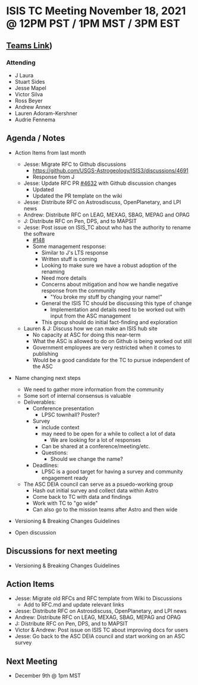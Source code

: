 # ISIS TC Meeting November 18, 2021 @ 12PM PST / 1PM MST / 3PM EST

## [Teams Link](https://teams.microsoft.com/dl/launcher/launcher.html?url=%2f_%23%2fl%2fmeetup-join%2f19%3ameeting_YWRkZjdiMGUtZWJlOC00OWMzLThlMTItZTk0Y2MyM2E1MWE0%40thread.v2%2f0%3fcontext%3d%257b%2522Tid%2522%253a%25220693b5ba-4b18-4d7b-9341-f32f400a5494%2522%252c%2522Oid%2522%253a%2522c27c6e98-e45a-45ff-aea5-7f10d6fe67c1%2522%257d%26anon%3dtrue&type=meetup-join&deeplinkId=e54b3969-3c7f-4efb-9cad-ee99cf639f86&directDl=true&msLaunch=true&enableMobilePage=true&suppressPrompt=true))

### Attending

- J Laura
- Stuart Sides
- Jesse Mapel
- Victor Silva
- Ross Beyer
- Andrew Annex
- Lauren Adoram-Kershner
- Audrie Fennema

## Agenda / Notes

- Action Items from last month
  - Jesse: Migrate RFC to Github discussions
    - https://github.com/USGS-Astrogeology/ISIS3/discussions/4691
    - Response from J 
  - Jesse: Update RFC PR [#4632](https://github.com/USGS-Astrogeology/ISIS3/pull/4632) with Github discussion changes
    - Updated
    - Updated the PR template on the wiki
  - Jesse: Distribute RFC on Astrosdiscuss, OpenPlanetary, and LPI news
  - Andrew: Distribute RFC on LEAG, MEXAG, SBAG, MEPAG and OPAG
  - J: Distribute RFC on Pen, DPS, and to MAPSIT
  - Jesse: Post issue on ISIS_TC about who has the authority to rename the software
    - [#148](https://github.com/USGS-Astrogeology/ISIS_TC/issues/148)
    - Some management response:
      - Similar to J's LTS response
      - Written stuff is coming
      - Looking to make sure we have a robust adoption of the renaming
      - Need more details
      - Concerns about mitigation and how we handle negative response from the community
        - "You broke my stuff by changing your name!"
      - General the ISIS TC should be discussing this type of change
        - Implementation and details need to be worked out with input from the ASC management
      - This group should do initial fact-finding and exploration
  - Lauren & J: Discuss how we can make an ISIS hub site
    - No capacity at ASC for doing this near-term
    - What the ASC is allowed to do on Github is being worked out still
    - Government employees are very restricted when it comes to publishing
    - Would be a good candidate for the TC to pursue independent of the ASC

- Name changing next steps
  - We need to gather more information from the community
  - Some sort of internal consensus is valuable
  - Deliverables:
    - Conference presentation
      - LPSC townhall? Poster?
    - Survey
      - include context
      - may need to be open for a while to collect a lot of data
        - We are looking for a lot of responses
      - Can be shared at a conference/meeting/etc.
      - Questions:
        - Should we change the name?
    - Deadlines:
      - LPSC is a good target for having a survey and community engagement ready
  - The ASC DEIA council can serve as a psuedo-working group
    - Hash out initial survey and collect data within Astro
    - Come back to TC with data and findings
    - Work with TC to "go wide"
    - Can also go to the mission teams after Astro and then wide

- Versioning & Breaking Changes Guidelines

- Open discussion


## Discussions for next meeting

- Versioning & Breaking Changes Guidelines

## Action Items

- Jesse: Migrate old RFCs and RFC template from Wiki to Discussions
  - Add to RFC.md and update relevant links
- Jesse: Distribute RFC on Astrosdiscuss, OpenPlanetary, and LPI news
- Andrew: Distribute RFC on LEAG, MEXAG, SBAG, MEPAG and OPAG
- J: Distribute RFC on Pen, DPS, and to MAPSIT
- Victor & Andrew: Post issue on ISIS TC about improving docs for users
- Jesse: Go back to the ASC DEIA council and start working on an ASC survey

## Next Meeting

- December 9th @ 1pm MST
